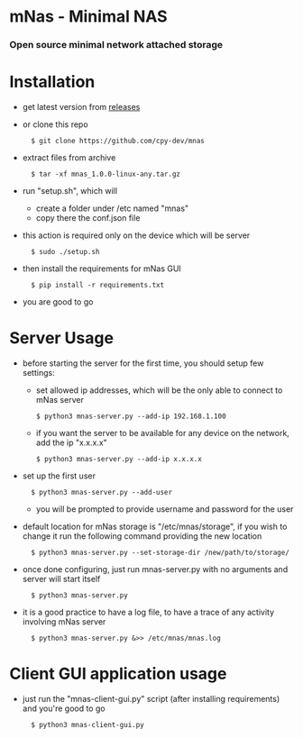 # mNas - Minimal NAS
### Open source minimal network attached storage

# Installation
- get latest version from [releases](https://github.com/cpy-dev/mnas/releases)
- or clone this repo


        $ git clone https://github.com/cpy-dev/mnas

- extract files from archive


        $ tar -xf mnas_1.0.0-linux-any.tar.gz


- run "setup.sh", which will 
  - create a folder under /etc named "mnas"
  - copy there the conf.json file
- this action is required only on the device which will be server
    

        $ sudo ./setup.sh

- then install the requirements for mNas GUI


        $ pip install -r requirements.txt


- you are good to go

# Server Usage
- before starting the server for the first time, you should setup few settings:
  - set allowed ip addresses, which will be the only able to connect to mNas server

        $ python3 mnas-server.py --add-ip 192.168.1.100 

  - if you want the server to be available for any device on the network, add the ip "x.x.x.x" 

        $ python3 mnas-server.py --add-ip x.x.x.x

- set up the first user

        $ python3 mnas-server.py --add-user 

  - you will be prompted to provide username and password for the user

- default location for mNas storage is "/etc/mnas/storage", if you wish to change it run the following command providing the new location

        $ python3 mnas-server.py --set-storage-dir /new/path/to/storage/

- once done configuring, just run mnas-server.py with no arguments and server will start itself

        $ python3 mnas-server.py

- it is a good practice to have a log file, to have a trace of any activity involving mNas server

        $ python3 mnas-server.py &>> /etc/mnas/mnas.log

# Client GUI application usage
- just run the "mnas-client-gui.py" script (after installing requirements) and you're good to go

        $ python3 mnas-client-gui.py
